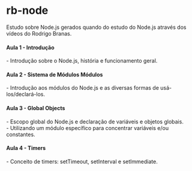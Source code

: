 # rb-node
Estudo sobre Node.js gerados quando do estudo do Node.js através dos vídeos do Rodrigo Branas.

<h4>Aula 1 - Introdução</h4>
- Introdução sobre o Node.js, história e funcionamento geral.

<h4>Aula 2 - Sistema de Módulos Módulos</h4>
- Introdução aos módulos do Node.js e as diversas formas de usá-los/declará-los.

<h4>Aula 3 - Global Objects</h4>
- Escopo global do Node.js e declaração de variáveis e objetos globais. </br>
- Utilizando um módulo específico para concentrar variáveis e/ou constantes.
<h4>Aula 4 - Timers</h4>
- Conceito de timers: setTimeout, setInterval e setImmediate.
